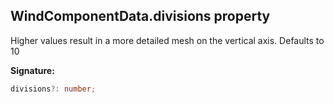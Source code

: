 
## WindComponentData.divisions property

Higher values result in a more detailed mesh on the vertical axis. Defaults to 10

**Signature:**

```typescript
divisions?: number;
```
